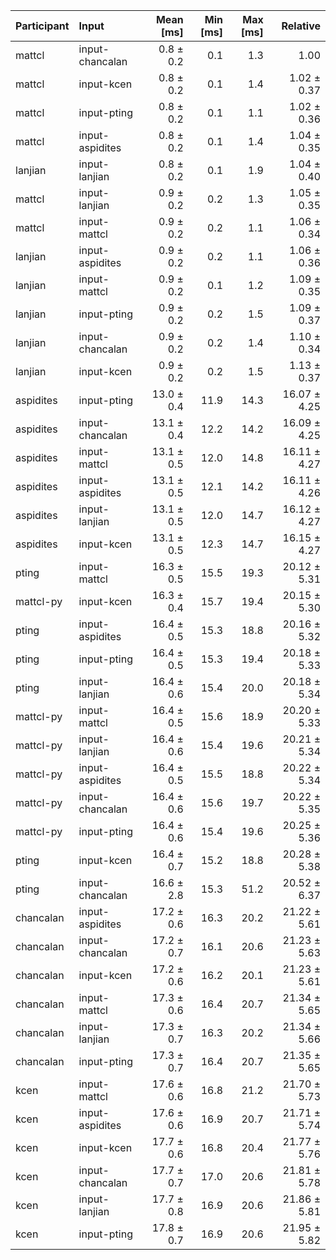 | Participant | Input | Mean [ms] | Min [ms] | Max [ms] | Relative |
|:---|:---|---:|---:|---:|---:|
| mattcl | input-chancalan | 0.8 ± 0.2 | 0.1 | 1.3 | 1.00 |
| mattcl | input-kcen | 0.8 ± 0.2 | 0.1 | 1.4 | 1.02 ± 0.37 |
| mattcl | input-pting | 0.8 ± 0.2 | 0.1 | 1.1 | 1.02 ± 0.36 |
| mattcl | input-aspidites | 0.8 ± 0.2 | 0.1 | 1.4 | 1.04 ± 0.35 |
| lanjian | input-lanjian | 0.8 ± 0.2 | 0.1 | 1.9 | 1.04 ± 0.40 |
| mattcl | input-lanjian | 0.9 ± 0.2 | 0.2 | 1.3 | 1.05 ± 0.35 |
| mattcl | input-mattcl | 0.9 ± 0.2 | 0.2 | 1.1 | 1.06 ± 0.34 |
| lanjian | input-aspidites | 0.9 ± 0.2 | 0.2 | 1.1 | 1.06 ± 0.36 |
| lanjian | input-mattcl | 0.9 ± 0.2 | 0.1 | 1.2 | 1.09 ± 0.35 |
| lanjian | input-pting | 0.9 ± 0.2 | 0.2 | 1.5 | 1.09 ± 0.37 |
| lanjian | input-chancalan | 0.9 ± 0.2 | 0.2 | 1.4 | 1.10 ± 0.34 |
| lanjian | input-kcen | 0.9 ± 0.2 | 0.2 | 1.5 | 1.13 ± 0.37 |
| aspidites | input-pting | 13.0 ± 0.4 | 11.9 | 14.3 | 16.07 ± 4.25 |
| aspidites | input-chancalan | 13.1 ± 0.4 | 12.2 | 14.2 | 16.09 ± 4.25 |
| aspidites | input-mattcl | 13.1 ± 0.5 | 12.0 | 14.8 | 16.11 ± 4.27 |
| aspidites | input-aspidites | 13.1 ± 0.5 | 12.1 | 14.2 | 16.11 ± 4.26 |
| aspidites | input-lanjian | 13.1 ± 0.5 | 12.0 | 14.7 | 16.12 ± 4.27 |
| aspidites | input-kcen | 13.1 ± 0.5 | 12.3 | 14.7 | 16.15 ± 4.27 |
| pting | input-mattcl | 16.3 ± 0.5 | 15.5 | 19.3 | 20.12 ± 5.31 |
| mattcl-py | input-kcen | 16.3 ± 0.4 | 15.7 | 19.4 | 20.15 ± 5.30 |
| pting | input-aspidites | 16.4 ± 0.5 | 15.3 | 18.8 | 20.16 ± 5.32 |
| pting | input-pting | 16.4 ± 0.5 | 15.3 | 19.4 | 20.18 ± 5.33 |
| pting | input-lanjian | 16.4 ± 0.6 | 15.4 | 20.0 | 20.18 ± 5.34 |
| mattcl-py | input-mattcl | 16.4 ± 0.5 | 15.6 | 18.9 | 20.20 ± 5.33 |
| mattcl-py | input-lanjian | 16.4 ± 0.6 | 15.4 | 19.6 | 20.21 ± 5.34 |
| mattcl-py | input-aspidites | 16.4 ± 0.5 | 15.5 | 18.8 | 20.22 ± 5.34 |
| mattcl-py | input-chancalan | 16.4 ± 0.6 | 15.6 | 19.7 | 20.22 ± 5.35 |
| mattcl-py | input-pting | 16.4 ± 0.6 | 15.4 | 19.6 | 20.25 ± 5.36 |
| pting | input-kcen | 16.4 ± 0.7 | 15.2 | 18.8 | 20.28 ± 5.38 |
| pting | input-chancalan | 16.6 ± 2.8 | 15.3 | 51.2 | 20.52 ± 6.37 |
| chancalan | input-aspidites | 17.2 ± 0.6 | 16.3 | 20.2 | 21.22 ± 5.61 |
| chancalan | input-chancalan | 17.2 ± 0.7 | 16.1 | 20.6 | 21.23 ± 5.63 |
| chancalan | input-kcen | 17.2 ± 0.6 | 16.2 | 20.1 | 21.23 ± 5.61 |
| chancalan | input-mattcl | 17.3 ± 0.6 | 16.4 | 20.7 | 21.34 ± 5.65 |
| chancalan | input-lanjian | 17.3 ± 0.7 | 16.3 | 20.2 | 21.34 ± 5.66 |
| chancalan | input-pting | 17.3 ± 0.7 | 16.4 | 20.7 | 21.35 ± 5.65 |
| kcen | input-mattcl | 17.6 ± 0.6 | 16.8 | 21.2 | 21.70 ± 5.73 |
| kcen | input-aspidites | 17.6 ± 0.6 | 16.9 | 20.7 | 21.71 ± 5.74 |
| kcen | input-kcen | 17.7 ± 0.6 | 16.8 | 20.4 | 21.77 ± 5.76 |
| kcen | input-chancalan | 17.7 ± 0.7 | 17.0 | 20.6 | 21.81 ± 5.78 |
| kcen | input-lanjian | 17.7 ± 0.8 | 16.9 | 20.6 | 21.86 ± 5.81 |
| kcen | input-pting | 17.8 ± 0.7 | 16.9 | 20.6 | 21.95 ± 5.82 |
